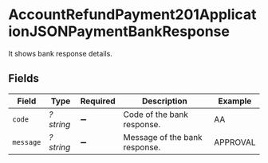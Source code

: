 # AccountRefundPayment201ApplicationJSONPaymentBankResponse

It shows bank response details.


## Fields

| Field                         | Type                          | Required                      | Description                   | Example                       |
| ----------------------------- | ----------------------------- | ----------------------------- | ----------------------------- | ----------------------------- |
| `code`                        | *?string*                     | :heavy_minus_sign:            | Code of the bank response.    | AA                            |
| `message`                     | *?string*                     | :heavy_minus_sign:            | Message of the bank response. | APPROVAL                      |